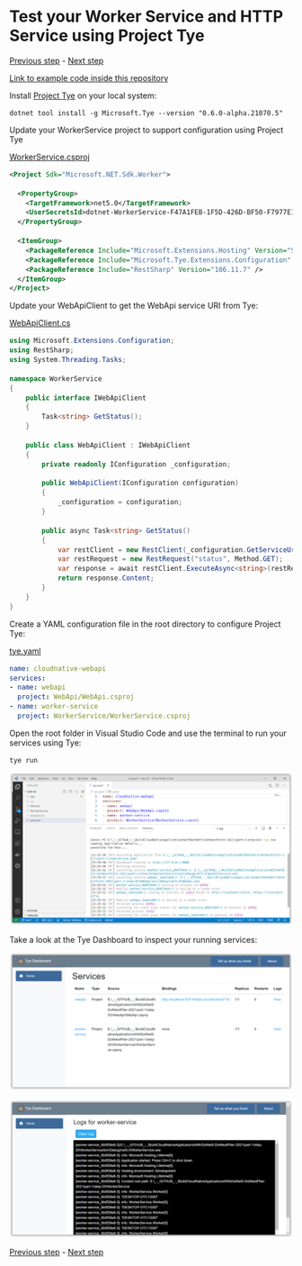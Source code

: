 # Test your Worker Service and HTTP Service using Project Tye

[Previous step](step-02.md) - [Next step](step-04.md)

[Link to example code inside this repository](part-1/step-03/)

Install [Project Tye](https://github.com/dotnet/tye/blob/main/docs/getting_started.md) on your local system:

```
dotnet tool install -g Microsoft.Tye --version "0.6.0-alpha.21070.5"
```

Update your WorkerService project to support configuration using Project Tye

[WorkerService.csproj](part-1/step-03/WorkerService/WorkerService.csproj)

```xml
<Project Sdk="Microsoft.NET.Sdk.Worker">

  <PropertyGroup>
    <TargetFramework>net5.0</TargetFramework>
    <UserSecretsId>dotnet-WorkerService-F47A1FEB-1F5D-426D-BF50-F7977E113B0D</UserSecretsId>
  </PropertyGroup>

  <ItemGroup>
    <PackageReference Include="Microsoft.Extensions.Hosting" Version="5.0.0" />
    <PackageReference Include="Microsoft.Tye.Extensions.Configuration" Version="0.6.0-alpha.21070.5" />
    <PackageReference Include="RestSharp" Version="106.11.7" />
  </ItemGroup>
</Project>
```

Update your WebApiClient to get the WebApi service URI from Tye:

[WebApiClient.cs](part-1/step-03/WorkerService/WebApiClient.cs)

```csharp
using Microsoft.Extensions.Configuration;
using RestSharp;
using System.Threading.Tasks;

namespace WorkerService
{
    public interface IWebApiClient
    {
        Task<string> GetStatus();
    }

    public class WebApiClient : IWebApiClient
    {
        private readonly IConfiguration _configuration;

        public WebApiClient(IConfiguration configuration)
        {
            _configuration = configuration;
        }

        public async Task<string> GetStatus()
        {
            var restClient = new RestClient(_configuration.GetServiceUri("webapi"));
            var restRequest = new RestRequest("status", Method.GET);
            var response = await restClient.ExecuteAsync<string>(restRequest);
            return response.Content;
        }
    }
}
```

Create a YAML configuration file in the root directory to configure Project Tye:

[tye.yaml](part-1/step-03/tye.yaml)

```yaml
name: cloudnative-webapi
services:
- name: webapi
  project: WebApi/WebApi.csproj
- name: worker-service
  project: WorkerService/WorkerService.csproj
```

Open the root folder in Visual Studio Code and use the terminal to run your services using Tye:

```
tye run
```

![image](images/sshot-13.png)

Take a look at the Tye Dashboard to inspect your running services:

![image](images/sshot-14.png)

![image](images/sshot-15.png)

[Previous step](step-02.md) - [Next step](step-04.md)